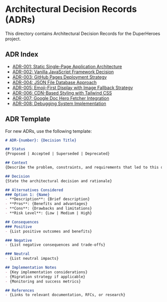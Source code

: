 # Architectural Decision Records (ADRs)

This directory contains Architectural Decision Records for the DuperHeroes project.

## ADR Index

- [ADR-001: Static Single-Page Application Architecture](./ADR-001-static-spa-architecture.md)
- [ADR-002: Vanilla JavaScript Framework Decision](./ADR-002-vanilla-javascript-framework.md)
- [ADR-003: GitHub Pages Deployment Strategy](./ADR-003-github-pages-deployment.md)
- [ADR-004: JSON File Database Approach](./ADR-004-json-file-database.md)
- [ADR-005: Emoji-First Display with Image Fallback Strategy](./ADR-005-emoji-first-display.md)
- [ADR-006: CDN-Based Styling with Tailwind CSS](./ADR-006-cdn-based-styling.md)
- [ADR-007: Google Doc Hero Fetcher Integration](./ADR-007-google-doc-hero-fetcher.md)
- [ADR-008: Debugging System Implementation](./ADR-008-debugging-system-implementation.md)

## ADR Template

For new ADRs, use the following template:

```markdown
# ADR-{number}: {Decision Title}

## Status
{Proposed | Accepted | Superseded | Deprecated}

## Context
{Describe the problem, constraints, and requirements that led to this decision}

## Decision
{State the architectural decision and rationale}

## Alternatives Considered
### Option 1: {Name}
- **Description**: {Brief description}
- **Pros**: {Benefits and advantages}
- **Cons**: {Drawbacks and limitations}
- **Risk Level**: {Low | Medium | High}

## Consequences
### Positive
- {List positive outcomes and benefits}

### Negative
- {List negative consequences and trade-offs}

### Neutral
- {List neutral impacts}

## Implementation Notes
- {Key implementation considerations}
- {Migration strategy if applicable}
- {Monitoring and success metrics}

## References
- {Links to relevant documentation, RFCs, or research}
```